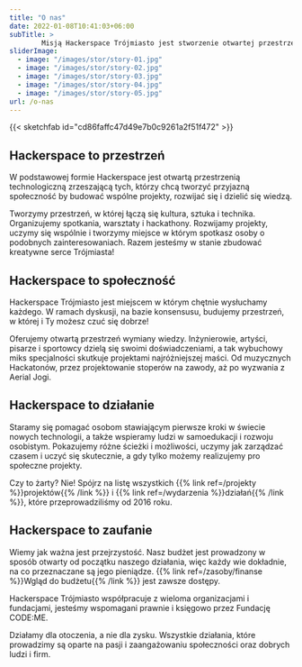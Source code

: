```yaml
---
title: "O nas"
date: 2022-01-08T10:41:03+06:00
subTitle: >
        Misją Hackerspace Trójmiasto jest stworzenie otwartej przestrzeni technologicznej i budowanie społeczności ludzi wspierających się w rozwoju oraz dzielących wiedzą w przyjaznej atmosferze.
sliderImage:
  - image: "/images/stor/story-01.jpg"
  - image: "/images/stor/story-02.jpg"
  - image: "/images/stor/story-03.jpg"
  - image: "/images/stor/story-04.jpg"
  - image: "/images/stor/story-05.jpg"
url: /o-nas
---
```


{{< sketchfab id="cd86faffc47d49e7b0c9261a2f51f472" >}}

## Hackerspace to przestrzeń

W podstawowej formie Hackerspace jest otwartą przestrzenią technologiczną zrzeszającą tych, którzy chcą tworzyć przyjazną społeczność by budować wspólne projekty, rozwijać się i dzielić się wiedzą.

Tworzymy przestrzeń, w której łączą się kultura, sztuka i technika. Organizujemy spotkania, warsztaty i hackathony. Rozwijamy projekty, uczymy się wspólnie i tworzymy miejsce w którym spotkasz osoby o podobnych zainteresowaniach. Razem jesteśmy w stanie zbudować kreatywne serce Trójmiasta!

## Hackerspace to społeczność

Hackerspace Trójmiasto jest miejscem w którym chętnie wysłuchamy każdego. W ramach dyskusji, na bazie konsensusu, budujemy przestrzeń, w której i Ty możesz czuć się dobrze!

Oferujemy otwartą przestrzeń wymiany wiedzy. Inżynierowie, artyści, pisarze i sportowcy dzielą się swoimi doświadczeniami, a tak wybuchowy miks specjalności skutkuje projektami najróżniejszej maści. Od muzycznych Hackatonów, przez projektowanie stoperów na zawody, aż po wyzwania z Aerial Jogi.

## Hackerspace to działanie

Staramy się pomagać osobom stawiającym pierwsze kroki w świecie nowych technologii, a także wspieramy ludzi w samoedukacji i rozwoju osobistym. Pokazujemy różne ścieżki i możliwości, uczymy jak zarządzać czasem i uczyć się skutecznie, a gdy tylko możemy realizujemy pro społeczne projekty.

Czy to żarty? Nie! Spójrz na listę wszystkich {{% link ref=/projekty %}}projektów{{% /link %}} i {{% link ref=/wydarzenia %}}działań{{% /link %}}, które przeprowadziliśmy od 2016 roku.

## Hackerspace to zaufanie

Wiemy jak ważna jest przejrzystość. Nasz budżet jest prowadzony w sposób otwarty od początku naszego działania, więc każdy wie dokładnie, na co przeznaczane są jego pieniądze. {{% link ref=/zasoby/finanse %}}Wgląd do budżetu{{% /link %}} jest zawsze dostępy.

Hackerspace Trójmiasto współpracuje z wieloma organizacjami i fundacjami, jesteśmy wspomagani prawnie i księgowo przez Fundację CODE:ME.

Działamy dla otoczenia, a nie dla zysku. Wszystkie działania, które prowadzimy są oparte na pasji i zaangażowaniu społeczności oraz dobrych ludzi i firm.
